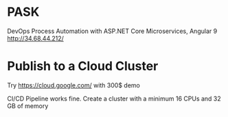 # PASK
DevOps Process Automation with ASP.NET Core Microservices, Angular 9
http://34.68.44.212/

# Publish to a Cloud Cluster
Try https://cloud.google.com/ with 300$ demo 

CI/CD Pipeline works fine.
Create a cluster with a minimum 16 CPUs and 32 GB of memory 




